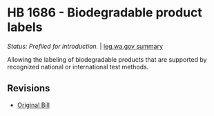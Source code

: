 # HB 1686 - Biodegradable product labels
*Status: Prefiled for introduction.* | [leg.wa.gov summary](https://app.leg.wa.gov/billsummary?BillNumber=1686&Year=2021)

Allowing the labeling of biodegradable products that are supported by recognized national or international test methods.

## Revisions
* [Original Bill](1/)